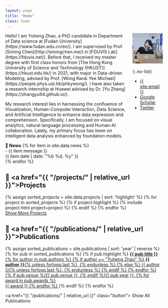 ```yaml
---
layout: page
title: "Home"
class: home
---
```


<!-- # Hi, I'm Yuheng Zhao -->

<div class="columns" markdown="1">

<div class="intro" markdown="1">
Hello! I am Yuheng Zhao, a PhD candidate in Department of Data science at [Fudan University](https://www.fudan.edu.cn/en/). I am supervised by Prof. [Siming Chen](http://simingchen.me/) in [FDUVIS Lab](https://fduvis.net/). Before that, I received my master degree with first class honors from [The Hong Kong University of Science and Technology (HKUST)](https://hkust.edu.hk/) in 2021, with major in Data-driven Modeling, advised by Prof. [Wong Kwok Yee Michael](https://people.phys.ust.hk/phkywong/). I have also taken a research internship at Huawei advised by Dr. [Yu Zhang](https://zhangyu94.github.io/).

My research interest lies in harnessing the confluence of Visualization, Human-Computer Interaction, Data
            Science, and Artificial Intelligence to enhance data expression and comprehension. Specifically, I am
            focused on visual analytics, natural language processing and Human-AI collaboration. Lately, my primary focus has been on intelligent data analysis enhanced by foundation models.

<div class="news-section">
  <b>💬 News</b>
  {% for item in site.data.news %}
    <div class="news-item">
      <div class="news-content">- {{ item.message }}</div>
      <span class="time-span"><time datetime="{{ item.date | date: "%Y-%m-%d" }}">{{ item.date | date: "%b %d, %y" }}</time></span>
    </div>
  {% endfor %}
</div>

</div>

<div class="me" markdown="1">
<picture>
  <source srcset='/images/yuheng.webp' type='image/webp' />
  <img
    src='/images/yuheng.jpg'
    alt='Yuheng Zhao'>
</picture>

{:.no-list}
* <a href="mailto:{{ site.email }}"> <i class="fas fa-envelope"></i> {{ site.email }}</a>
* <a href="https://scholar.google.com/citations?user=aK_a-JoAAAAJ&hl=en"> <i class="fas fa-fw fa-graduation-cap"></i> Google Scholar</a> 
* <a href="https://twitter.com/YuhengZhao_"><i class="fab fa-twitter"></i> Twitter</a>

</div>


</div>

## 🍒 <a href="{{ "/projects/" | relative_url }}">Projects</a>

<div class="featured-projects">
  {% assign sorted_projects = site.data.projects | sort: 'highlight' %}
  {% for project in sorted_projects %}
    {% if project.highlight %}
      {% include project.html project=project %}
    {% endif %}
  {% endfor %}
</div>
<a href="{{ "/projects/" | relative_url }}" class="button">
  <i class="fas fa-chevron-circle-right"></i>
  Show More Projects
</a>

## 📖 <a href="{{ "/publications/" | relative_url }}">Publications</a>

<div class="featured-publications">
  {% assign sorted_publications = site.publications | sort: 'year' | reverse %}
  {% for pub in sorted_publications %}
    {% if pub.highlight %}
      <a href="{{ pub.pdf }}" class="publication">
        <strong>{{ pub.title }}</strong>
        <br>
        <span class="authors">
          {% for author in pub.authors %}
            {% if author == "Yuheng Zhao" %}
              <strong><u>{{ author }}</u></strong>{% unless forloop.last %}, {% endunless %}
            {% else %}
              {{ author }}{% unless forloop.last %}, {% endunless %}
            {% endif %}
          {% endfor %}
        </span>
        <br><i>{% if pub.venue %}{{ pub.venue }}, {% endif %}{{ pub.year }}</i>.
        {% for award in pub.awards %}
          <br/>
          <span class="award">
            <i class="fas fa-{% if award == "Best Paper Award" %}trophy{% else %}award{% endif %}" aria-hidden="true"></i>
            {{ award }}
          </span>
        {% endfor %}
      </a>
    {% endif %}
  {% endfor %}
</div>

<!-- <div class="featured-publications">
  {% assign sorted_publications = site.publications | sort: 'year' | reverse %}
  {% for pub in sorted_publications %}
    {% if pub.highlight %}
      <a href="{{ pub.pdf }}" class="publication">
        <strong>{{ pub.title }}</strong>
        <br><span class="authors">{% for author in pub.authors %}{{ author }}{% unless forloop.last %}, {% endunless %}{% endfor %}</span>.
        <br><i>{% if pub.venue %}{{ pub.venue }}, {% endif %}{{ pub.year }}</i>.
        {% for award in pub.awards %}<br/><span class="award"><i class="fas fa-{% if award == "Best Paper Award" %}trophy{% else %}award{% endif %}" aria-hidden="true"></i> {{ award }}</span>{% endfor %}
      </a>
    {% endif %}
  {% endfor %}
</div> -->

<a href="{{ "/publications/" | relative_url }}" class="button">
  <i class="fas fa-chevron-circle-right"></i>
  Show All Publications
</a>